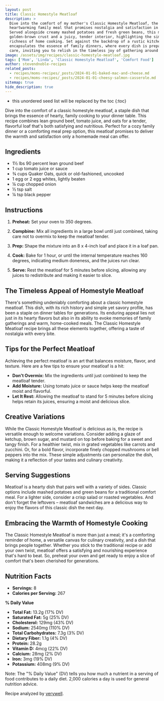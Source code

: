 ```yaml
---
layout: post
title: Classic Homestyle Meatloaf
description: >
  Dive into the comfort of my mother's Classic Homestyle Meatloaf, the centerpiece of a
  heartwarming family meal that promises nostalgia and satisfaction in every slice.
  Served alongside creamy mashed potatoes and fresh green beans, this meatloaf boasts a
  golden-brown crust and a juicy, tender interior, highlighting the simplicity and
  richness of home cooking. Set against the backdrop of a rustic kitchen, this meal
  encapsulates the essence of family dinners, where every dish is prepared with love and
  care, inviting you to relish in the timeless joy of gathering around the table.
image: /assets/img/recipes/classic-homestyle-meatloaf.jpg
tags: ['Mom', 'Linda', 'Classic Homestyle Meatloaf', 'Comfort Food']
author: stevendnoble-recipes
related_posts:
  - recipes/moms-recipes/_posts/2024-01-01-baked-mac-and-cheese.md
  - recipes/moms-recipes/_posts/2024-01-01-cheesy-salmon-casserole.md
sitemap: true
hide_description: true
---
```


* this unordered seed list will be replaced by the toc
{:toc}

Dive into the comfort of a classic homestyle meatloaf, a staple dish that brings the essence of hearty, family cooking to your dinner table. This recipe combines lean ground beef, tomato juice, and oats for a tender, flavorful loaf that's both satisfying and nutritious. Perfect for a cozy family dinner or a comforting meal prep option, this meatloaf promises to deliver the warmth and satisfaction only a homemade meal can offer.

## Ingredients

* 1½ lbs 90 percent lean ground beef
* 1 cup tomato juice or sauce
* ¾ cups Quaker Oats, quick or old-fashioned, uncooked
* 1 egg or 2 egg whites, lightly beaten
* ¼ cup chopped onion
* ½ tsp salt
* ¼ tsp black pepper

## Instructions

1. **Preheat:** Set your oven to 350 degrees.

2. **Compbine:** Mix all ingredients in a large bowl until just combined, taking care not to overmix to keep the meatloaf tender.

3. **Prep:** Shape the mixture into an 8 x 4-inch loaf and place it in a loaf pan.

4. **Cook:** Bake for 1 hour, or until the internal temperature reaches 160 degrees, indicating medium doneness, and the juices run clear.

5. **Serve:** Rest the meatloaf for 5 minutes before slicing, allowing any juices to redistribute and making it easier to slice.

## The Timeless Appeal of Homestyle Meatloaf

There's something undeniably comforting about a classic homestyle meatloaf. This dish, with its rich history and simple yet savory profile, has been a staple on dinner tables for generations. Its enduring appeal lies not just in its hearty flavors but also in its ability to evoke memories of family gatherings and warm, home-cooked meals. The Classic Homestyle Meatloaf recipe brings all these elements together, offering a taste of nostalgia with every bite.

## Tips for the Perfect Meatloaf
Achieving the perfect meatloaf is an art that balances moisture, flavor, and texture. Here are a few tips to ensure your meatloaf is a hit:

* **Don't Overmix:** Mix the ingredients until just combined to keep the meatloaf tender.
* **Add Moisture:** Using tomato juice or sauce helps keep the meatloaf moist and flavorful.
* **Let It Rest:** Allowing the meatloaf to stand for 5 minutes before slicing helps retain its juices, ensuring a moist and delicious slice.

## Creative Variations

While the Classic Homestyle Meatloaf is delicious as is, the recipe is versatile enough to welcome variations. Consider adding a glaze of ketchup, brown sugar, and mustard on top before baking for a sweet and tangy finish. For a healthier twist, mix in grated vegetables like carrots and zucchini. Or, for a bold flavor, incorporate finely chopped mushrooms or bell peppers into the mix. These simple adjustments can personalize the dish, making it a reflection of your tastes and culinary creativity.

## Serving Suggestions

Meatloaf is a hearty dish that pairs well with a variety of sides. Classic options include mashed potatoes and green beans for a traditional comfort meal. For a lighter side, consider a crisp salad or roasted vegetables. And don't forget the leftovers – meatloaf sandwiches are a delicious way to enjoy the flavors of this classic dish the next day.

## Embracing the Warmth of Homestyle Cooking

The Classic Homestyle Meatloaf is more than just a meal; it's a comforting reminder of home, a versatile canvas for culinary creativity, and a dish that brings people together. Whether you stick to the traditional recipe or add your own twist, meatloaf offers a satisfying and nourishing experience that's hard to beat. So, preheat your oven and get ready to enjoy a slice of comfort that's been cherished for generations.

## Nutrition Facts

* **Servings:** 8
* **Calories per Serving:** 267

**% Daily Value**

* **Total Fat:** 13.2g (17% DV)
* **Saturated Fat:** 5g (25% DV)
* **Cholesterol:** 129mg (43% DV)
* **Sodium:** 2540mg (110% DV)
* **Total Carbohydrates:** 7.3g (3% DV)
* **Dietary Fiber:** 1.1g (4% DV)
* **Protein:** 28.2g
* **Vitamin D:** 4mcg (22% DV)
* **Calcium:** 28mg (2% DV)
* **Iron:** 3mg (19% DV)
* **Potassium:** 408mg (9% DV)

Note: The "% Daily Value" (DV) tells you how much a nutrient in a serving of food contributes to a daily diet. 2,000 calories a day is used for general nutrition advice.

Recipe analyzed by <a href="https://www.verywellfit.com/recipe-nutrition-analyzer-4157076" target="_blank">verywell</a>.

<script type="application/ld+json">
{
  "@context": "http://schema.org",
  "@type": "Recipe",
  "name": "Classic Homestyle Meatloaf",
  "image": "classic-homestyle-meatloaf.jpg",
  "author": {
    "@type": "Person",
    "name": "Steven D Noble"
  },
  "description": "A staple dish that brings hearty, family cooking to your dinner table, combining lean ground beef, tomato juice, and oats.",
  "prepTime": "PT15M",
  "cookTime": "PT1H",
  "totalTime": "PT1H15M",
  "recipeYield": "8 servings",
  "recipeCategory": "Main Course",
  "recipeCuisine": "American",
  "recipeIngredient": [
    "1½ lbs 90 percent lean ground beef",
    "1 cup tomato juice or sauce",
    "¾ cups Quaker Oats, uncooked",
    "1 egg or 2 egg whites, lightly beaten",
    "¼ cup chopped onion",
    "½ tsp salt",
    "¼ tsp black pepper"
  ],
  "recipeInstructions": [
    {
      "@type": "HowToStep",
      "text": "Preheat oven to 350 degrees. Mix all ingredients and press into an 8 x 4 inch loaf pan."
    },
    {
      "@type": "HowToStep",
      "text": "Bake for 1 hour or until the internal temperature reaches 160 degrees and juices run clear."
    },
    {
      "@type": "HowToStep",
      "text": "Let stand for 5 minutes before slicing."
    }
  ],
  "nutrition": {
    "@type": "NutritionInformation",
    "calories": "267 calories",
    "fatContent": "13.2 grams",
    "saturatedFatContent": "5 grams",
    "cholesterolContent": "129 milligrams",
    "sodiumContent": "2540 milligrams",
    "carbohydrateContent": "7.3 grams",
    "fiberContent": "1.1 grams",
    "sugarContent": "0.8 grams",
    "proteinContent": "28.2 grams",
    "vitaminDContent": "4 micrograms",
    "calciumContent": "28 milligrams",
    "ironContent": "3 milligrams",
    "potassiumContent": "408 milligrams"
  }
}
</script>
